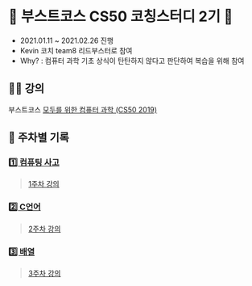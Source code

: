 # 🚀 부스트코스 CS50 코칭스터디 2기 🚀
* 2021.01.11 ~ 2021.02.26 진행
* Kevin 코치 team8 리드부스터로 참여
* Why? : 컴퓨터 과학 기초 상식이 탄탄하지 않다고 판단하여 복습을 위해 참여

## 👨‍🏫 강의
부스트코스 [모두를 위한 컴퓨터 과학 (CS50 2019)](https://www.boostcourse.org/cs112)

## 🌈 주차별 기록

### [1️⃣ 컴퓨팅 사고](Week1_Computational%20Thinking%2C%20Scratch)
> [1주차 강의](https://www.boostcourse.org/cs112/joinLectures/41485)

### [2️⃣ C언어](Week2_C)
> [2주차 강의](https://www.boostcourse.org/cs112/joinLectures/41486)

### [3️⃣ 배열](Week3_Arrays)
> [3주차 강의](https://www.boostcourse.org/cs112/joinLectures/41487)
